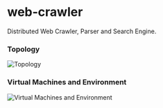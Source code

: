 # web-crawler
Distributed Web Crawler, Parser and Search Engine.

### Topology
![Topology](https://github.com/skalmadka/web-crawler/blob/master/resources/tridentTopology.png)

### Virtual Machines and Environment
![Virtual Machines and Environment](https://github.com/skalmadka/web-crawler/blob/master/resources/VMsDia.png)

